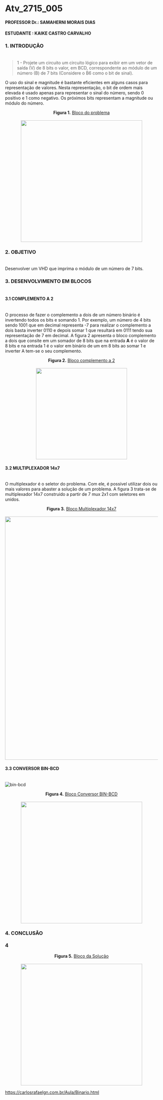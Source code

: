 # Atv_2715_005
#### PROFESSOR Dr.: SAMAHERNI MORAIS DIAS 
#### ESTUDANTE    : KAIKE CASTRO CARVALHO


### 1. INTRODUÇÃO <br/> <br/>

> 1 - Projete um circuito um circuito lógico para exibir em um vetor de saída (V) de 8 bits o
valor, em BCD, correspondente ao módulo de um número (B) de 7 bits (Considere o B6 como
o bit de sinal).

O uso do sinal e magnitude é bastante eficientes em alguns casos para representação de valores. Nesta representação, o bit de ordem mais elevada é usado apenas para representar o sinal do número, sendo 0 positivo e 1 como negativo. Os próximos bits representam a magnitude ou módulo do número.
<p align="center">
  <b>Figura 1.</b>
 <a href="#">Bloco do problema</a> 
 <br><br>
<img src="https://user-images.githubusercontent.com/42541528/63904305-e1d4ee00-c9e6-11e9-8201-87064fc3df44.png" width="400" heigth="400"> 
 </p>

### 2. OBJETIVO <br/> <br/>

Desenvolver um VHD que imprima o módulo de um número de 7 bits.

### 3. DESENVOLVIMENTO EM BLOCOS <br/> <br/>

#### 3.1 COMPLEMENTO A 2 <br/> <br/>

O processo de fazer o complemento a dois de um número binário é invertendo todos os bits e somando 1. Por exemplo, um número de 4 bits sendo 1001 que em decimal representa -7 para realizar o complemento a dois basta inverter 0110 e depois somar 1 que resultará em 0111 tendo sua representação de 7 em decimal.
A figura 2 apresenta o bloco complemento a dois que consite em um somador de 8 bits que na entrada **A** é o valor de 8 bits e na entrada 1 é o valor em binário de um em 8 bits ao somar 1 e inverter A tem-se o seu complemento.

<p align="center">
  <b>Figura 2.</b>
 <a href="#">Bloco complemento a 2</a> 
 <br><br>
<img src="https://user-images.githubusercontent.com/42541528/64068996-2646d080-cc17-11e9-919c-18fc52718337.png" width="300" heigth="300"> 
 </p>
 
#### 3.2 MULTIPLEXADOR 14x7 <br/> <br/>

O multiplexador é o seletor do problema. Com ele, é possível utilizar dois ou mais valores para abaster a solução de um problema. A figura 3 trata-se de multiplexador 14x7 construido a partir de 7 mux 2x1 com seletores em unidos. 

<p align="center">
  <b>Figura 3.</b>
 <a href="#">Bloco Multiplexador 14x7</a> 
 <br><br>
<img src="https://user-images.githubusercontent.com/42541528/64069108-64dd8a80-cc19-11e9-9902-b3c2cfd4d3ea.png" width="800" heigth="400"> 
 </p>
 
#### 3.3 CONVERSOR BIN-BCD <br/> <br/>

![bin-bcd]()

<p align="center">
  <b>Figura 4.</b>
 <a href="#">Bloco Conversor BIN-BCD</a> 
 <br><br>
<img src="https://user-images.githubusercontent.com/42541528/64129762-857e1f80-cd94-11e9-9702-6036f6c2a0a5.png" width="400" heigth="400"> 
 </p>

### 4. CONCLUSÃO <br/> <br/>4

<p align="center">
  <b>Figura 5.</b>
 <a href="#">Bloco da Solução</a> 
 <br><br>
<img src="https://user-images.githubusercontent.com/42541528/64054461-7b261080-cb5d-11e9-8968-c3f7a9410550.png" width="400" heigth="200"> 
 </p>

https://carlosrafaelgn.com.br/Aula/Binario.html
